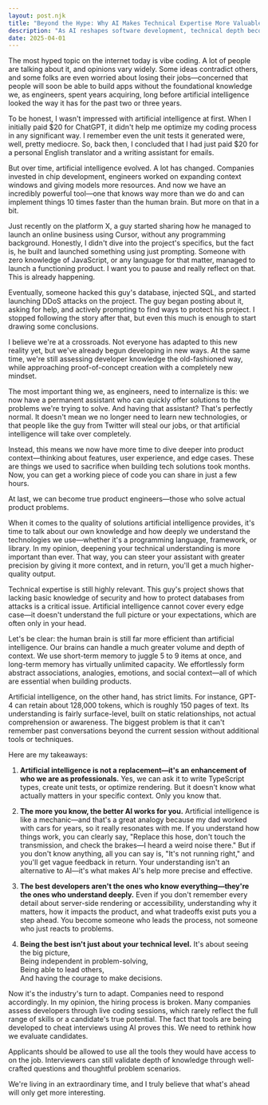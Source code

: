 ```yaml
---
layout: post.njk
title: "Beyond the Hype: Why AI Makes Technical Expertise More Valuable, Not Less"
description: "As AI reshapes software development, technical depth becomes more crucial than ever. Drawing from real-world examples, I explore how AI serves as an enhancement—not a replacement—for the engineering mindset, and why understanding fundamentals remains our competitive edge."
date: 2025-04-01
---
```


The most hyped topic on the internet today is vibe coding. A lot of people are talking about it, and opinions vary widely. Some ideas contradict others, and some folks are even worried about losing their jobs—concerned that people will soon be able to build apps without the foundational knowledge we, as engineers, spent years acquiring, long before artificial intelligence looked the way it has for the past two or three years.

To be honest, I wasn't impressed with artificial intelligence at first. When I initially paid $20 for ChatGPT, it didn't help me optimize my coding process in any significant way. I remember even the unit tests it generated were, well, pretty mediocre. So, back then, I concluded that I had just paid $20 for a personal English translator and a writing assistant for emails.

But over time, artificial intelligence evolved. A lot has changed. Companies invested in chip development, engineers worked on expanding context windows and giving models more resources. And now we have an incredibly powerful tool—one that knows way more than we do and can implement things 10 times faster than the human brain. But more on that in a bit.

Just recently on the platform X, a guy started sharing how he managed to launch an online business using Cursor, without any programming background. Honestly, I didn't dive into the project's specifics, but the fact is, he built and launched something using just prompting. Someone with zero knowledge of JavaScript, or any language for that matter, managed to launch a functioning product. I want you to pause and really reflect on that. This is already happening.

Eventually, someone hacked this guy's database, injected SQL, and started launching DDoS attacks on the project. The guy began posting about it, asking for help, and actively prompting to find ways to protect his project. I stopped following the story after that, but even this much is enough to start drawing some conclusions.

I believe we're at a crossroads. Not everyone has adapted to this new reality yet, but we've already begun developing in new ways. At the same time, we're still assessing developer knowledge the old-fashioned way, while approaching proof-of-concept creation with a completely new mindset.

The most important thing we, as engineers, need to internalize is this: we now have a permanent assistant who can quickly offer solutions to the problems we're trying to solve. And having that assistant? That's perfectly normal. It doesn't mean we no longer need to learn new technologies, or that people like the guy from Twitter will steal our jobs, or that artificial intelligence will take over completely.

Instead, this means we now have more time to dive deeper into product context—thinking about features, user experience, and edge cases. These are things we used to sacrifice when building tech solutions took months. Now, you can get a working piece of code you can share in just a few hours.

At last, we can become true product engineers—those who solve actual product problems.

When it comes to the quality of solutions artificial intelligence provides, it's time to talk about our own knowledge and how deeply we understand the technologies we use—whether it's a programming language, framework, or library. In my opinion, deepening your technical understanding is more important than ever. That way, you can steer your assistant with greater precision by giving it more context, and in return, you'll get a much higher-quality output.

Technical expertise is still highly relevant. This guy's project shows that lacking basic knowledge of security and how to protect databases from attacks is a critical issue. Artificial intelligence cannot cover every edge case—it doesn't understand the full picture or your expectations, which are often only in your head.

Let's be clear: the human brain is still far more efficient than artificial intelligence. Our brains can handle a much greater volume and depth of context. We use short-term memory to juggle 5 to 9 items at once, and long-term memory has virtually unlimited capacity. We effortlessly form abstract associations, analogies, emotions, and social context—all of which are essential when building products.

Artificial intelligence, on the other hand, has strict limits. For instance, GPT-4 can retain about 128,000 tokens, which is roughly 150 pages of text. Its understanding is fairly surface-level, built on static relationships, not actual comprehension or awareness. The biggest problem is that it can't remember past conversations beyond the current session without additional tools or techniques.

Here are my takeaways:

1. **Artificial intelligence is not a replacement—it's an enhancement of who we are as professionals.**
   Yes, we can ask it to write TypeScript types, create unit tests, or optimize rendering. But it doesn't know what actually matters in your specific context. Only you know that.

2. **The more you know, the better AI works for you.**
   Artificial intelligence is like a mechanic—and that's a great analogy because my dad worked with cars for years, so it really resonates with me. If you understand how things work, you can clearly say, "Replace this hose, don't touch the transmission, and check the brakes—I heard a weird noise there." But if you don't know anything, all you can say is, "It's not running right," and you'll get vague feedback in return. Your understanding isn't an alternative to AI—it's what makes AI's help more precise and effective.

3. **The best developers aren't the ones who know everything—they're the ones who understand deeply.**
   Even if you don't remember every detail about server-side rendering or accessibility, understanding why it matters, how it impacts the product, and what tradeoffs exist puts you a step ahead. You become someone who leads the process, not someone who just reacts to problems.

4. **Being the best isn't just about your technical level.**
   It's about seeing the big picture,  
   Being independent in problem-solving,  
   Being able to lead others,  
   And having the courage to make decisions.

Now it's the industry's turn to adapt. Companies need to respond accordingly. In my opinion, the hiring process is broken. Many companies assess developers through live coding sessions, which rarely reflect the full range of skills or a candidate's true potential. The fact that tools are being developed to cheat interviews using AI proves this. We need to rethink how we evaluate candidates.

Applicants should be allowed to use all the tools they would have access to on the job. Interviewers can still validate depth of knowledge through well-crafted questions and thoughtful problem scenarios.

We're living in an extraordinary time, and I truly believe that what's ahead will only get more interesting.
